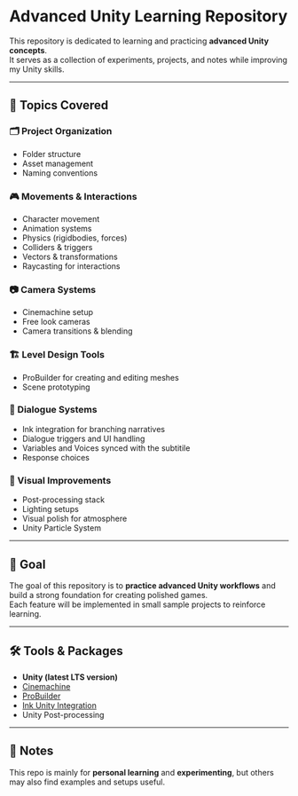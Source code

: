 # Advanced Unity Learning Repository

This repository is dedicated to learning and practicing **advanced Unity concepts**.  
It serves as a collection of experiments, projects, and notes while improving my Unity skills.

---

## 📌 Topics Covered

### 🗂️ Project Organization
- Folder structure
- Asset management
- Naming conventions

### 🎮 Movements & Interactions
- Character movement
- Animation systems
- Physics (rigidbodies, forces)
- Colliders & triggers
- Vectors & transformations
- Raycasting for interactions

### 📷 Camera Systems
- Cinemachine setup
- Free look cameras
- Camera transitions & blending

### 🏗️ Level Design Tools
- ProBuilder for creating and editing meshes
- Scene prototyping

### 💬 Dialogue Systems
- Ink integration for branching narratives
- Dialogue triggers and UI handling
- Variables and Voices synced with the subtitile
- Response choices

### 🎨 Visual Improvements
- Post-processing stack
- Lighting setups
- Visual polish for atmosphere
- Unity Particle System

---

## 🚀 Goal
The goal of this repository is to **practice advanced Unity workflows** and build a strong foundation for creating polished games.  
Each feature will be implemented in small sample projects to reinforce learning.

---

## 🛠️ Tools & Packages
- **Unity (latest LTS version)**
- [Cinemachine](https://docs.unity3d.com/Packages/com.unity.cinemachine@latest)
- [ProBuilder](https://docs.unity3d.com/Packages/com.unity.probuilder@latest)
- [Ink Unity Integration](https://github.com/inkle/ink-unity-integration)
- Unity Post-processing

---

## 📖 Notes
This repo is mainly for **personal learning** and **experimenting**, but others may also find examples and setups useful.

